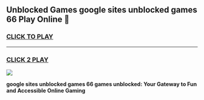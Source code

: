 
## Unblocked Games google sites unblocked games 66 Play Online 👋
<h3>
<a href="https://news.freeplayer.one?title=google_sites_unblocked_games_66&ref=17F">CLICK TO PLAY</a></h3>
<hr>

<h3>
<a href="https://news.freeplayer.one?title=google_sites_unblocked_games_66&ref=17F">CLICK 2 PLAY</a>
  
</h3>

<a href="https://news.freeplayer.one?title=google_sites_unblocked_games_66&ref=17F/"><img src="https://clearcache.store/games.png"></a>


**google sites unblocked games 66 games unblocked: Your Gateway to Fun and Accessible Online Gaming**
